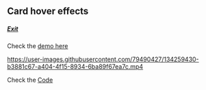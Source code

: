 ## Card hover effects
##### [Exit](https://github.com/LuisSilvah/Mini-projetos)

Check the [demo here](https://card-hover-effects.vercel.app/)

https://user-images.githubusercontent.com/79490427/134259430-b3881c67-a404-4f15-8934-6ba89f67ea7c.mp4
 
Check the [Code](https://github.com/LuisSilvah/Mini-projetos/tree/main/Card%20Hover%20Effects)
